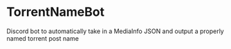# TorrentNameBot
Discord bot to automatically take in a MediaInfo JSON and output a properly named torrent post name
